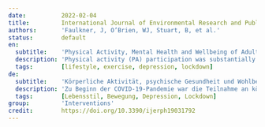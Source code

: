 ```yaml
---
date:          2022-02-04
title:         International Journal of Environmental Research and Public Health
authors:       'Faulkner, J, O’Brien, WJ, Stuart, B, et al.'
status:        default
en:
  subtitle:    'Physical Activity, Mental Health and Wellbeing of Adults within and during the Easing of COVID-19 Restrictions, in the United Kingdom and New Zealand'
  description: 'Physical activity (PA) participation was substantially reduced at the start of the COVID-19 pandemic. The purpose of this study was to assess the association between PA, mental health, and wellbeing during and following the easing of COVID-19 restrictions in the United Kingdom (UK) and New Zealand (NZ). In this study, 3363 adults completed online surveys within 2–6 weeks of initial COVID-19 restrictions (April/May 2020) and once restrictions to human movement had been eased. Outcome measures included the International Physical Activity Questionnaire Short-Form, Depression Anxiety and Stress Scale-9 (mental health) and World Health Organisation-5 Wellbeing Index. There were no differences in PA, mental health or wellbeing between timepoints. Individuals engaging in moderate or high volume of PA had significantly better mental health and wellbeing than individuals who engaged in low PA. Mental health was better once COVID-19 restrictions were eased. NZ had better mental health and wellbeing than the UK. Participation in moderate-to-high volumes of PA was associated with better mental health and wellbeing, both during and following periods of COVID-19 containment, compared to participation in low volumes of PA. Where applicable, during the current or future pandemic(s), moderate-to-high volumes of PA should be encouraged.'
  tags:        [lifestyle, exercise, depression, lockdown]
de:
  subtitle:    'Körperliche Aktivität, psychische Gesundheit und Wohlbefinden von Erwachsenen im Vereinigten Königreich und in Neuseeland während der Lockerung der COVID-19-Beschränkungen'
  description: 'Zu Beginn der COVID-19-Pandemie war die Teilnahme an körperlicher Aktivität (PA) erheblich eingeschränkt. Ziel dieser Studie war es, den Zusammenhang zwischen körperlicher Aktivität, psychischer Gesundheit und Wohlbefinden während und nach der Lockerung der COVID-19-Beschränkungen im Vereinigten Königreich (UK) und Neuseeland (NZ) zu untersuchen. In dieser Studie füllten 3363 Erwachsene Online-Umfragen innerhalb von 2-6 Wochen nach den ersten COVID-19-Beschränkungen (April/Mai 2020) und nach der Aufhebung der Bewegungseinschränkungen aus. Zu den Ergebnismessungen gehörten der International Physical Activity Questionnaire Short-Form, die Depression Anxiety and Stress Scale-9 (psychische Gesundheit) und der World Health Organisation-5 Wellbeing Index. Zwischen den Zeitpunkten gab es keine Unterschiede in Bezug auf körperliche Aktivität, psychische Gesundheit oder Wohlbefinden. Personen mit mäßigem oder hohem PA-Volumen hatten eine signifikant bessere psychische Gesundheit und ein besseres Wohlbefinden als Personen mit geringem PA-Volumen. Die psychische Gesundheit war besser, wenn die COVID-19-Beschränkungen gelockert wurden. In Neuseeland waren die psychische Gesundheit und das Wohlbefinden besser als im Vereinigten Königreich. Die Teilnahme an mäßigem bis hohem PA-Volumen war mit einer besseren psychischen Gesundheit und einem besseren Wohlbefinden verbunden, sowohl während als auch nach der Begrenzung von COVID-19, verglichen mit der Teilnahme an geringem PA-Volumen. Gegebenenfalls sollte während der aktuellen oder zukünftigen Pandemie(n) ein moderates bis hohes PA-Volumen gefördert werden.' 
  tags:        [Lebensstil, Bewegung, Depression, Lockdown]
group:         'Interventions'
credit:        https://doi.org/10.3390/ijerph19031792
---
```

